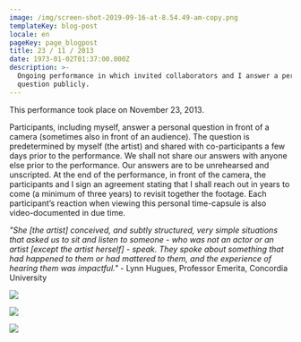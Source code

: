 ```yaml
---
image: /img/screen-shot-2019-09-16-at-8.54.49-am-copy.png
templateKey: blog-post
locale: en
pageKey: page_blogpost
title: 23 / 11 / 2013
date: 1973-01-02T01:37:00.000Z
description: >-
  Ongoing performance in which invited collaborators and I answer a personal
  question publicly.
---
```

This performance took place on November 23, 2013.

Participants, including myself, answer a personal question in front of a camera (sometimes also in front of an audience). The question is predetermined by myself (the artist) and shared with co-participants a few days prior to the performance. We shall not share our answers with anyone else prior to the performance. Our answers are to be unrehearsed and unscripted. At the end of the performance, in front of the camera, the participants and I sign an agreement stating that I shall reach out in years to come (a minimum of three years) to revisit together the footage. Each participant’s reaction when viewing this personal time-capsule is also video-documented in due time.

_"She \[the artist] conceived, and subtly structured, very simple situations that asked us to sit and listen to someone - who was not an actor or an artist \[except the artist herself] - speak. They spoke about something that had happened to them or had mattered to them, and the experience of hearing them was impactful."  -_ Lynn Hugues, Professor Emerita, Concordia University

![](/img/screen-shot-2019-09-16-at-9.43.19-pm.png)

![](/img/screen-shot-2019-09-16-at-9.44.50-pm.png)

![](/img/screen-shot-2019-09-16-at-9.45.47-pm.png)
